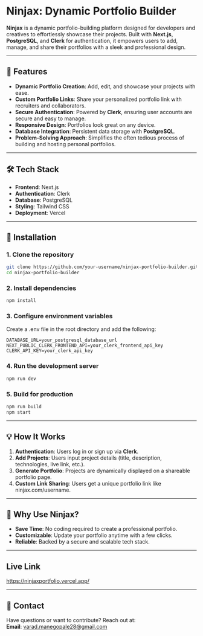 # Ninjax: Dynamic Portfolio Builder   

**Ninjax** is a dynamic portfolio-building platform designed for developers and creatives to effortlessly showcase their projects. Built with **Next.js**, **PostgreSQL**, and **Clerk** for authentication, it empowers users to add, manage, and share their portfolios with a sleek and professional design.  

---

## 🚀 Features  

- **Dynamic Portfolio Creation**: Add, edit, and showcase your projects with ease.  
- **Custom Portfolio Links**: Share your personalized portfolio link with recruiters and collaborators.  
- **Secure Authentication**: Powered by **Clerk**, ensuring user accounts are secure and easy to manage.  
- **Responsive Design**: Portfolios look great on any device.  
- **Database Integration**: Persistent data storage with **PostgreSQL**.  
- **Problem-Solving Approach**: Simplifies the often tedious process of building and hosting personal portfolios.  

---

## 🛠️ Tech Stack  

- **Frontend**: Next.js  
- **Authentication**: Clerk  
- **Database**: PostgreSQL  
- **Styling**: Tailwind CSS    
- **Deployment**: Vercel  

---

## 🌟 Installation  

### 1. Clone the repository  
```bash  
git clone https://github.com/your-username/ninjax-portfolio-builder.git  
cd ninjax-portfolio-builder  
```  

### 2. Install dependencies  
```bash  
npm install  
```  

### 3. Configure environment variables  
Create a .env file in the root directory and add the following:  
```env  
DATABASE_URL=your_postgresql_database_url  
NEXT_PUBLIC_CLERK_FRONTEND_API=your_clerk_frontend_api_key  
CLERK_API_KEY=your_clerk_api_key  
```  

### 4. Run the development server  
```bash  
npm run dev  
```  

### 5. Build for production  
```bash  
npm run build  
npm start  
```  

---

## 💡 How It Works  

1. **Authentication**: Users log in or sign up via **Clerk**.  
2. **Add Projects**: Users input project details (title, description, technologies, live link, etc.).  
3. **Generate Portfolio**: Projects are dynamically displayed on a shareable portfolio page.  
4. **Custom Link Sharing**: Users get a unique portfolio link like ninjax.com/username.  

---

## 🎯 Why Use Ninjax?  

- **Save Time**: No coding required to create a professional portfolio.  
- **Customizable**: Update your portfolio anytime with a few clicks.  
- **Reliable**: Backed by a secure and scalable tech stack.  

---

## Live Link  

https://ninjaxportfolio.vercel.app/ 

---

## 📧 Contact  

Have questions or want to contribute? Reach out at:  
**Email**: varad.manegopale28@gmail.com  
